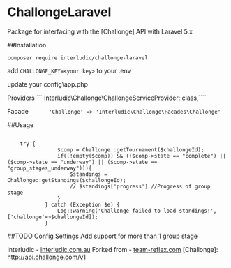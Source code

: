 # ChallongeLaravel
Package for interfacing with the [Challonge] API with Laravel 5.x

##Installation

`composer require interludic/challonge-laravel`

add `CHALLONGE_KEY=<your key>` to your .env 

update your config\app.php


Providers
```   	Interludic\Challonge\ChallongeServiceProvider::class,````


Facade
```		 'Challonge' => 'Interludic\Challonge\Facades\Challonge'```


##Usage

```

	try {
				$comp = Challonge::getTournament($challongeId);
				if((!empty($comp)) && (($comp->state == "complete") || ($comp->state == "underway") || ($comp->state == "group_stages_underway"))){					
					$standings = Challonge::getStandings($challongeId);
					// $standings['progress'] //Progress of group stage
				}
			} catch (Exception $e) {
				Log::warning('Challonge failed to load standings!', ['challonge'=>$challongeId]);
			}

```

##TODO
Config Settings 
Add support for more than 1 group stage


Interludic - [interludic.com.au](https://interludic.com.au)
Forked from - [team-reflex.com](https://team-reflex.com)
[Challonge]: <http://api.challonge.com/v1>
